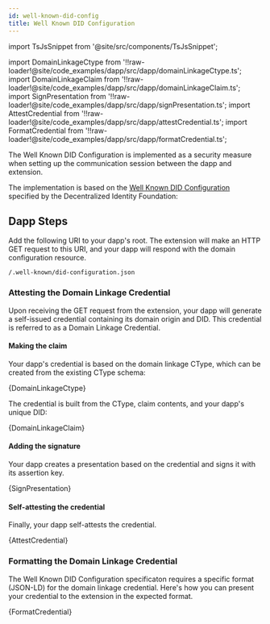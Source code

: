 ```yaml
---
id: well-known-did-config
title: Well Known DID Configuration
---
```


import TsJsSnippet from '@site/src/components/TsJsSnippet';

import DomainLinkageCtype from '!!raw-loader!@site/code_examples/dapp/src/dapp/domainLinkageCtype.ts';
import DomainLinkageClaim from '!!raw-loader!@site/code_examples/dapp/src/dapp/domainLinkageClaim.ts';
import SignPresentation from '!!raw-loader!@site/code_examples/dapp/src/dapp/signPresentation.ts';
import AttestCredential from '!!raw-loader!@site/code_examples/dapp/src/dapp/attestCredential.ts';
import FormatCredential from '!!raw-loader!@site/code_examples/dapp/src/dapp/formatCredential.ts';

The Well Known DID Configuration is implemented as a security measure when setting up the communication session between the dapp and extension.

The implementation is based on the [Well Known DID Configuration](https://identity.foundation/.well-known/resources/did-configuration/) specified by the Decentralized Identity Foundation:

## Dapp Steps

Add the following URI to your dapp's root.
The extension will make an HTTP GET request to this URI, and your dapp will respond with the domain configuration resource.

`/.well-known/did-configuration.json`

### Attesting the Domain Linkage Credential

Upon receiving the GET request from the extension, your dapp will generate a self-issued credential containing its domain origin and DID.
This credential is referred to as a Domain Linkage Credential.

#### Making the claim

Your dapp's credential is based on the domain linkage CType, which can be created from the existing CType schema:

<TsJsSnippet>
  {DomainLinkageCtype}
</TsJsSnippet>

The credential is built from the CType, claim contents, and your dapp's unique DID:

<TsJsSnippet>
  {DomainLinkageClaim}
</TsJsSnippet>

#### Adding the signature

Your dapp creates a presentation based on the credential and signs it with its assertion key.

<TsJsSnippet>
  {SignPresentation}
</TsJsSnippet>

#### Self-attesting the credential

Finally, your dapp self-attests the credential.

<TsJsSnippet>
  {AttestCredential}
</TsJsSnippet>

### Formatting the Domain Linkage Credential

The Well Known DID Configuration specificaton requires a specific format (JSON-LD) for the domain linkage credential.
Here's how you can present your credential to the extension in the expected format.

<TsJsSnippet>
  {FormatCredential}
</TsJsSnippet>
